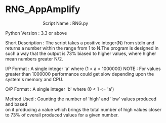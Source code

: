 # RNG_AppAmplify

                               Script Name : RNG.py

Python Version : 3.3 or above 


Short Description : The script takes a positive integer(N) from stdin and returns
                    a number within the range from 1 to N.The program is designed 
                    in such a way that the output is 73% biased to higher values, 
                    where higher mean numbers greater N/2.

I/P Format : A single integer 'a' where (1 < a < 1000000)
             NOTE : For values greater than 1000000 performance could get slow
                     depending upon the system's memory and CPU.

O/P Format : A single integer 'b' where (0 < 1 <= 'a')


Method Used :  Counting the number of 'high' and 'low' values produced and based  
               on it producing a value which brings the total number of high values
               closer to 73% of overall produced values for a given number.

